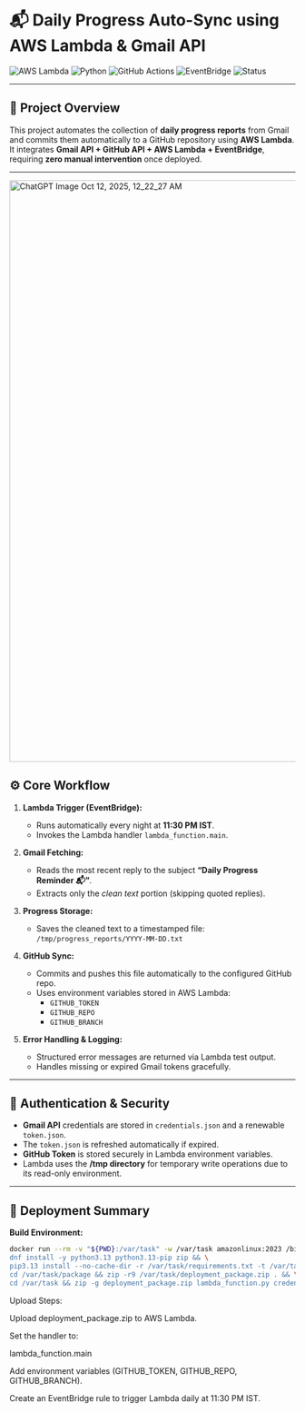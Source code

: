 # 📬 Daily Progress Auto-Sync using AWS Lambda & Gmail API

![AWS Lambda](https://img.shields.io/badge/AWS%20Lambda-Automation-orange?logo=awslambda)
![Python](https://img.shields.io/badge/Python-3.13-blue?logo=python)
![GitHub Actions](https://img.shields.io/badge/GitHub-AutoCommit-black?logo=github)
![EventBridge](https://img.shields.io/badge/EventBridge-Scheduled%20Trigger-red?logo=amazonaws)
![Status](https://img.shields.io/badge/Status-Live%20and%20Working-success)

---

## 🧠 Project Overview

This project automates the collection of **daily progress reports** from Gmail and commits them automatically to a GitHub repository using **AWS Lambda**.  
It integrates **Gmail API + GitHub API + AWS Lambda + EventBridge**, requiring **zero manual intervention** once deployed.

---

<img width="1536" height="1024" alt="ChatGPT Image Oct 12, 2025, 12_22_27 AM" src="https://github.com/user-attachments/assets/17a3d650-bef5-47c6-a833-0df401958bfb" />


## ⚙️ Core Workflow

1. **Lambda Trigger (EventBridge):**  
   - Runs automatically every night at **11:30 PM IST**.
   - Invokes the Lambda handler `lambda_function.main`.

2. **Gmail Fetching:**  
   - Reads the most recent reply to the subject **“Daily Progress Reminder 📬”**.
   - Extracts only the *clean text* portion (skipping quoted replies).

3. **Progress Storage:**  
   - Saves the cleaned text to a timestamped file:  
     `/tmp/progress_reports/YYYY-MM-DD.txt`

4. **GitHub Sync:**  
   - Commits and pushes this file automatically to the configured GitHub repo.
   - Uses environment variables stored in AWS Lambda:
     - `GITHUB_TOKEN`
     - `GITHUB_REPO`
     - `GITHUB_BRANCH`

5. **Error Handling & Logging:**  
   - Structured error messages are returned via Lambda test output.
   - Handles missing or expired Gmail tokens gracefully.

---

## 🔑 Authentication & Security

- **Gmail API** credentials are stored in `credentials.json` and a renewable `token.json`.  
- The `token.json` is refreshed automatically if expired.  
- **GitHub Token** is stored securely in Lambda environment variables.  
- Lambda uses the **/tmp directory** for temporary write operations due to its read-only environment.

---

## 🚀 Deployment Summary

**Build Environment:**
```bash
docker run --rm -v "${PWD}:/var/task" -w /var/task amazonlinux:2023 /bin/bash -c "
dnf install -y python3.13 python3.13-pip zip && \
pip3.13 install --no-cache-dir -r /var/task/requirements.txt -t /var/task/package && \
cd /var/task/package && zip -r9 /var/task/deployment_package.zip . && \
cd /var/task && zip -g deployment_package.zip lambda_function.py credentials.json token.json" 
```

Upload Steps:

Upload deployment_package.zip to AWS Lambda.

Set the handler to:

lambda_function.main


Add environment variables (GITHUB_TOKEN, GITHUB_REPO, GITHUB_BRANCH).

Create an EventBridge rule to trigger Lambda daily at 11:30 PM IST.
